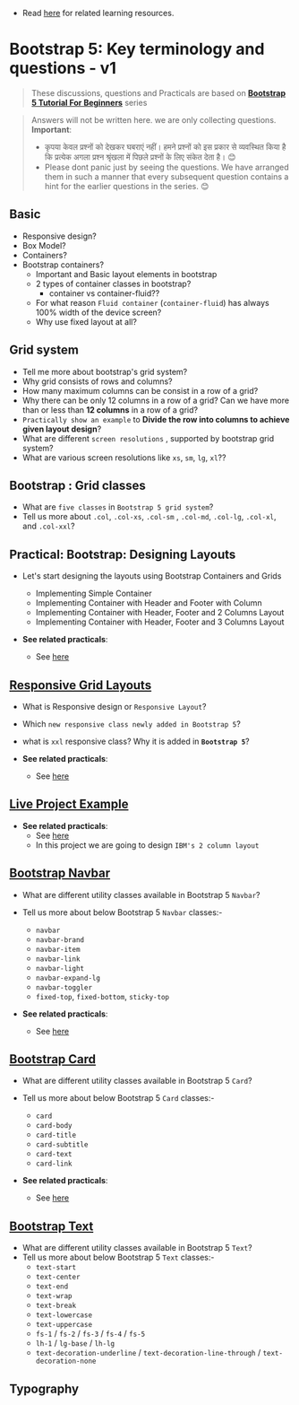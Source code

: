 - Read [here](./README.md) for related learning resources.

# Bootstrap 5: Key terminology and questions - v1

> These discussions, questions and Practicals are based on [**Bootstrap 5 Tutorial For Beginners**](https://www.youtube.com/playlist?list=PLp50dWW_m40WzAh2wY0a9iFYb0QlPzoxx) series

> Answers will not be written here. we are only collecting questions.
> **Important**:  
>    - कृपया केवल प्रश्नों को देखकर घबराएं नहीं। हमने प्रश्नों को इस प्रकार से व्यवस्थित किया है कि प्रत्येक अगला प्रश्न श्रृंखला में पिछले प्रश्नों के लिए संकेत देता है। 😊
>   - Please dont panic just by seeing the questions. We have arranged them in such a manner that every subsequent question contains a hint for the earlier questions in the series. 😊

## Basic
- Responsive design?
- Box Model?
- Containers?
- Bootstrap containers?
    - Important and Basic layout elements in bootstrap
    - 2 types of container classes in bootstrap?
        - container vs container-fluid??
    - For what reason `Fluid container` (`container-fluid`) has always 100% width of the device screen?
    - Why use fixed layout at all?

## Grid system
- Tell me more about bootstrap's grid system?
- Why grid consists of rows and columns?
- How many maximum columns can be consist in a row of a grid?
- Why there can be only 12 columns in a row of a grid? Can we have more than or less than **12 columns** in a row of a grid?
- `Practically show an example` to **Divide the row into columns to achieve given layout design**?
- What are different `screen resolutions` , supported by bootstrap grid system?
- What are various screen resolutions like `xs`, `sm`, `lg`, `xl`??


## Bootstrap : Grid classes
- What are `five classes` in `Bootstrap 5 grid system`?
- Tell us more about `.col`, `.col-xs`, `.col-sm` , `.col-md`, `.col-lg`, `.col-xl`, and `.col-xxl`?


## Practical: Bootstrap: Designing Layouts
- Let's start designing the layouts using Bootstrap Containers and Grids
  - Implementing Simple Container
  - Implementing Container with Header and Footer with Column
  - Implementing Container with Header, Footer and 2 Columns Layout
  - Implementing Container with Header, Footer and 3 Columns Layout

- **See related practicals**:
  - See [here](./Bootstrap-5-Tutorial-For-Beginners/lesson-0001-layout-design/001-starter-template.html)


## [Responsive Grid Layouts](https://www.youtube.com/watch?v=hWcFqtQI3qE&list=PLp50dWW_m40WzAh2wY0a9iFYb0QlPzoxx&index=5)
- What is Responsive design or `Responsive Layout`?
- Which `new responsive class newly added in Bootstrap 5`?
- what is `xxl` responsive class? Why it is added in **`Bootstrap 5`**?


- **See related practicals**:
  - See [here](./Bootstrap-5-Tutorial-For-Beginners/lesson-0002-responsive-layouts/)



## [Live Project Example](https://www.youtube.com/watch?v=uwL5ZA4Rfac&list=PLp50dWW_m40WzAh2wY0a9iFYb0QlPzoxx&index=6)


- **See related practicals**:
  - See [here](./Bootstrap-5-Tutorial-For-Beginners/lesson-0003-live-poroject-01-grid-and-layout-design/)
  - In this project we are going to design `IBM's 2 column layout`

## [Bootstrap Navbar](https://www.youtube.com/watch?v=nZZ06J1EUqM&list=PLp50dWW_m40WzAh2wY0a9iFYb0QlPzoxx&index=9)
- What are different utility classes available in Bootstrap 5 `Navbar`?
- Tell us more about below Bootstrap 5 `Navbar` classes:-
  - `navbar` 
  - `navbar-brand`
  - `navbar-item`
  - `navbar-link`
  - `navbar-light`
  - `navbar-expand-lg`
  - `navbar-toggler`
  - `fixed-top`, `fixed-bottom`, `sticky-top`

- **See related practicals**:
  - See [here](./Bootstrap-5-Tutorial-For-Beginners/html-approach/lessons/0006-navbars/)


## [Bootstrap Card](https://www.youtube.com/watch?v=5ImiW-MdRxo&list=PLp50dWW_m40WzAh2wY0a9iFYb0QlPzoxx&index=10)

- What are different utility classes available in Bootstrap 5 `Card`?
- Tell us more about below Bootstrap 5 `Card` classes:-
  - `card`
  - `card-body`
  - `card-title`
  - `card-subtitle`
  - `card-text`
  - `card-link`

- **See related practicals**:
  - See [here](./Bootstrap-5-Tutorial-For-Beginners/html-approach/lessons/0007-cards/)


## [Bootstrap Text](https://www.youtube.com/watch?v=PuOc6Ut-Zyg&list=PLp50dWW_m40WzAh2wY0a9iFYb0QlPzoxx&index=42)
- What are different utility classes available in Bootstrap 5 `Text`?
- Tell us more about below Bootstrap 5 `Text` classes:-
  - `text-start`
  - `text-center`
  - `text-end`
  - `text-wrap`
  - `text-break`
  - `text-lowercase`
  - `text-uppercase`
  - `fs-1` / `fs-2` / `fs-3` / `fs-4` / `fs-5` 
  - `lh-1` / `lg-base` / `lh-lg`
  - `text-decoration-underline` / `text-decoration-line-through` / `text-decoration-none` 




## Typography
